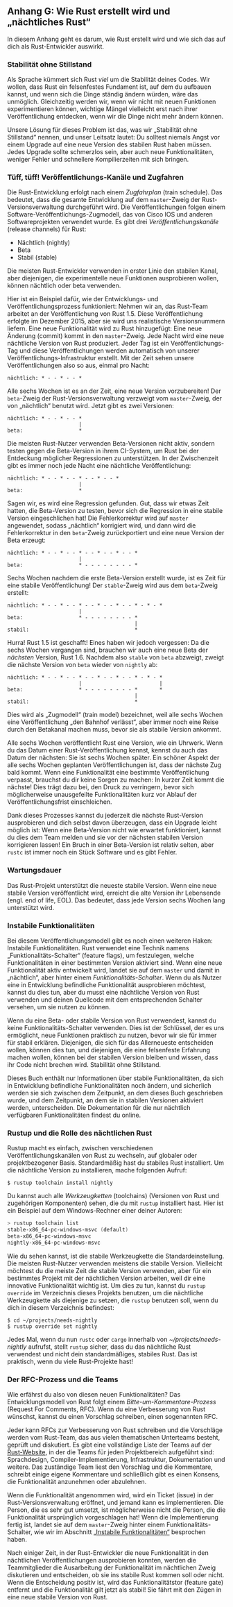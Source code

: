 ## Anhang G: Wie Rust erstellt wird und „nächtliches Rust“

In diesem Anhang geht es darum, wie Rust erstellt wird und wie sich das auf
dich als Rust-Entwickler auswirkt.

### Stabilität ohne Stillstand

Als Sprache kümmert sich Rust _viel_ um die Stabilität deines Codes. Wir
wollen, dass Rust ein felsenfestes Fundament ist, auf dem du aufbauen kannst,
und wenn sich die Dinge ständig ändern würden, wäre das unmöglich. Gleichzeitig
werden wir, wenn wir nicht mit neuen Funktionen experimentieren können,
wichtige Mängel vielleicht erst nach ihrer Veröffentlichung entdecken, wenn wir
die Dinge nicht mehr ändern können.

Unsere Lösung für dieses Problem ist das, was wir „Stabilität ohne Stillstand“
nennen, und unser Leitsatz lautet: Du solltest niemals Angst vor einem Upgrade
auf eine neue Version des stabilen Rust haben müssen. Jedes Upgrade sollte
schmerzlos sein, aber auch neue Funktionalitäten, weniger Fehler und schnellere
Kompilierzeiten mit sich bringen.

### Tüff, tüff! Veröffentlichungs-Kanäle und Zugfahren

Die Rust-Entwicklung erfolgt nach einem _Zugfahrplan_ (train schedule). Das
bedeutet, dass die gesamte Entwicklung auf dem `master`-Zweig der
Rust-Versionsverwaltung durchgeführt wird. Die Veröffentlichungen folgen einem
Software-Veröffentlichungs-Zugmodell, das von Cisco IOS und anderen
Softwareprojekten verwendet wurde. Es gibt drei _Veröffentlichungskanäle_
(release channels) für Rust:

- Nächtlich (nightly)
- Beta
- Stabil (stable)

Die meisten Rust-Entwickler verwenden in erster Linie den stabilen Kanal, aber
diejenigen, die experimentelle neue Funktionen ausprobieren wollen, können
nächtlich oder beta verwenden.
 
Hier ist ein Beispiel dafür, wie der Entwicklungs- und Veröffentlichungsprozess
funktioniert: Nehmen wir an, das Rust-Team arbeitet an der Veröffentlichung von
Rust 1.5. Diese Veröffentlichung erfolgte im Dezember 2015, aber sie wird uns
realistische Versionsnummern liefern. Eine neue Funktionalität wird zu Rust
hinzugefügt: Eine neue Änderung (commit) kommt in den `master`-Zweig. Jede
Nacht wird eine neue nächtliche Version von Rust produziert. Jeder Tag ist ein
Veröffentlichungs-Tag und diese Veröffentlichungen werden automatisch von
unserer Veröffentlichungs-Infrastruktur erstellt. Mit der Zeit sehen unsere
Veröffentlichungen also so aus, einmal pro Nacht:

```text
nächtlich: * - - * - - *
```

Alle sechs Wochen ist es an der Zeit, eine neue Version vorzubereiten! Der
`beta`-Zweig der Rust-Versionsverwaltung verzweigt vom `master`-Zweig, der von
„nächtlich“ benutzt wird. Jetzt gibt es zwei Versionen:

```text
nächtlich: * - - * - - *
                       |
beta:                  *
```

Die meisten Rust-Nutzer verwenden Beta-Versionen nicht aktiv, sondern testen
gegen die Beta-Version in ihrem CI-System, um Rust bei der Entdeckung möglicher
Regressionen zu unterstützen. In der Zwischenzeit gibt es immer noch jede Nacht
eine nächtliche Veröffentlichung:

```text
nächtlich: * - - * - - * - - * - - *
                       |
beta:                  *
```

Sagen wir, es wird eine Regression gefunden. Gut, dass wir etwas Zeit hatten,
die Beta-Version zu testen, bevor sich die Regression in eine stabile Version
eingeschlichen hat! Die Fehlerkorrektur wird auf `master` angewendet, sodass
„nächtlich“ korrigiert wird, und dann wird die Fehlerkorrektur in den
`beta`-Zweig zurückportiert und eine neue Version der Beta erzeugt:

```text
nächtlich: * - - * - - * - - * - - * - - *
                       |
beta:                  * - - - - - - - - *
```

Sechs Wochen nachdem die erste Beta-Version erstellt wurde, ist es Zeit für
eine stabile Veröffentlichung! Der `stable`-Zweig wird aus dem `beta`-Zweig
erstellt:

```text
nächtlich: * - - * - - * - - * - - * - - * - * - *
                       |
beta:                  * - - - - - - - - *
                                         |
stabil:                                  *
```

Hurra! Rust 1.5 ist geschafft! Eines haben wir jedoch vergessen: Da die sechs
Wochen vergangen sind, brauchen wir auch eine neue Beta der _nächsten_ Version,
Rust 1.6. Nachdem also `stable` von `beta` abzweigt, zweigt die nächste Version
von `beta` wieder von `nightly` ab:

```text
nächtlich: * - - * - - * - - * - - * - - * - * - *
                       |                         |
beta:                  * - - - - - - - - *       *
                                         |
stabil:                                  *
```

Dies wird als „Zugmodell“ (train model) bezeichnet, weil alle sechs Wochen eine
Veröffentlichung „den Bahnhof verlässt“, aber immer noch eine Reise durch den
Betakanal machen muss, bevor sie als stabile Version ankommt.

Alle sechs Wochen veröffentlicht Rust eine Version, wie ein Uhrwerk. Wenn du
das Datum einer Rust-Veröffentlichung kennst, kennst du auch das Datum der
nächsten: Sie ist sechs Wochen später. Ein schöner Aspekt der alle sechs Wochen
geplanten Veröffentlichungen ist, dass der nächste Zug bald kommt. Wenn eine
Funktionalität eine bestimmte Veröffentlichung verpasst, brauchst du dir keine
Sorgen zu machen: In kurzer Zeit kommt die nächste! Dies trägt dazu bei, den
Druck zu verringern, bevor sich möglicherweise unausgefeilte Funktionalitäten
kurz vor Ablauf der Veröffentlichungsfrist einschleichen.

Dank dieses Prozesses kannst du jederzeit die nächste Rust-Version ausprobieren
und dich selbst davon überzeugen, dass ein Upgrade leicht möglich ist: Wenn
eine Beta-Version nicht wie erwartet funktioniert, kannst du dies dem Team
melden und sie vor der nächsten stabilen Version korrigieren lassen! Ein Bruch
in einer Beta-Version ist relativ selten, aber `rustc` ist immer noch ein Stück
Software und es gibt Fehler.

### Wartungsdauer

Das Rust-Projekt unterstützt die neueste stabile Version. Wenn eine neue
stabile Version veröffentlicht wird, erreicht die alte Version ihr
Lebensende (engl. end of life, EOL). Das bedeutet, dass jede Version
sechs Wochen lang unterstützt wird.

### Instabile Funktionalitäten

Bei diesem Veröffentlichungsmodell gibt es noch einen weiteren Haken: Instabile
Funktionalitäten. Rust verwendet eine Technik namens „Funktionalitäts-Schalter“
(feature flags), um festzulegen, welche Funktionalitäten in einer bestimmten
Version aktiviert sind. Wenn eine neue Funktionalität aktiv entwickelt wird,
landet sie auf dem `master` und damit in „nächtlich“, aber hinter einem
_Funktionalitäts-Schalter_. Wenn du als Nutzer eine in Entwicklung befindliche
Funktionalität ausprobieren möchtest, kannst du dies tun, aber du musst eine
nächtliche Version von Rust verwenden und deinen Quellcode mit dem
entsprechenden Schalter versehen, um sie nutzen zu können.

Wenn du eine Beta- oder stabile Version von Rust verwendest, kannst du keine
Funktionalitäts-Schalter verwenden. Dies ist der Schlüssel, der es uns
ermöglicht, neue Funktionen praktisch zu nutzen, bevor wir sie für immer für
stabil erklären. Diejenigen, die sich für das Allerneueste entscheiden wollen,
können dies tun, und diejenigen, die eine felsenfeste Erfahrung machen wollen,
können bei der stabilen Version bleiben und wissen, dass ihr Code nicht brechen
wird. Stabilität ohne Stillstand.

Dieses Buch enthält nur Informationen über stabile Funktionalitäten, da sich in
Entwicklung befindliche Funktionalitäten noch ändern, und sicherlich werden sie
sich zwischen dem Zeitpunkt, an dem dieses Buch geschrieben wurde, und dem
Zeitpunkt, an dem sie in stabilen Versionen aktiviert werden, unterscheiden.
Die Dokumentation für die nur nächtlich verfügbaren Funktionalitäten findest du
online.

### Rustup und die Rolle des nächtlichen Rust

Rustup macht es einfach, zwischen verschiedenen Veröffentlichungskanälen von
Rust zu wechseln, auf globaler oder projektbezogener Basis. Standardmäßig hast
du stabiles Rust installiert. Um die nächtliche Version zu installieren, mache
folgenden Aufruf:

```console
$ rustup toolchain install nightly
```

Du kannst auch alle _Werkzeugketten_ (toolchains) (Versionen von Rust und
zugehörigen Komponenten) sehen, die du mit `rustup` installiert hast. Hier ist
ein Beispiel auf dem Windows-Rechner einer deiner Autoren:

```powershell
> rustup toolchain list
stable-x86_64-pc-windows-msvc (default)
beta-x86_64-pc-windows-msvc
nightly-x86_64-pc-windows-msvc
```

Wie du sehen kannst, ist die stabile Werkzeugkette die Standardeinstellung. Die
meisten Rust-Nutzer verwenden meistens die stabile Version. Vielleicht möchtest
du die meiste Zeit die stabile Version verwenden, aber für ein bestimmtes
Projekt mit der nächtlichen Version arbeiten, weil dir eine innovative
Funktionalität wichtig ist. Um dies zu tun, kannst du `rustup override` im
Verzeichnis dieses Projekts benutzen, um die nächtliche Werkzeugkette als
diejenige zu setzen, die `rustup` benutzen soll, wenn du dich in diesem
Verzeichnis befindest:

```console
$ cd ~/projects/needs-nightly
$ rustup override set nightly
```

Jedes Mal, wenn du nun `rustc` oder `cargo` innerhalb von
_~/projects/needs-nightly_ aufrufst, stellt `rustup` sicher, dass du das
nächtliche Rust verwendest und nicht dein standardmäßiges, stabiles Rust. Das
ist praktisch, wenn du viele Rust-Projekte hast!

### Der RFC-Prozess und die Teams

Wie erfährst du also von diesen neuen Funktionalitäten? Das Entwicklungsmodell
von Rust folgt einem _Bitte-um-Kommentare-Prozess_ (Request For Comments, RFC). 
Wenn du eine Verbesserung von Rust wünschst, kannst du einen Vorschlag
schreiben, einen sogenannten RFC.

Jeder kann RFCs zur Verbesserung von Rust schreiben und die Vorschläge werden
vom Rust-Team, das aus vielen thematischen Unterteams besteht, geprüft und
diskutiert. Es gibt eine vollständige Liste der Teams auf der
[Rust-Website][rust-website], in der die Teams für jeden Projektbereich
aufgeführt sind: Sprachdesign, Compiler-Implementierung, Infrastruktur,
Dokumentation und weitere. Das zuständige Team liest den Vorschlag und die
Kommentare, schreibt einige eigene Kommentare und schließlich gibt es einen
Konsens, die Funktionalität anzunehmen oder abzulehnen.

Wenn die Funktionalität angenommen wird, wird ein Ticket (issue) in der
Rust-Versionsverwaltung eröffnet, und jemand kann es implementieren. Die
Person, die es sehr gut umsetzt, ist möglicherweise nicht die Person, die die
Funktionalität ursprünglich vorgeschlagen hat! Wenn die Implementierung fertig
ist, landet sie auf dem `master`-Zweig hinter einem Funktionalitäts-Schalter,
wie wir im Abschnitt [„Instabile
Funktionalitäten“](#instabile-funktionalitäten) besprochen haben.

Nach einiger Zeit, in der Rust-Entwickler die neue Funktionalität in den
nächtlichen Veröffentlichungen ausprobieren konnten, werden die Teammitglieder
die Ausarbeitung der Funktionalität im nächtlichen Zweig diskutieren und
entscheiden, ob sie ins stabile Rust kommen soll oder nicht. Wenn die
Entscheidung positiv ist, wird das Funktionalitätstor (feature gate) entfernt
und die Funktionalität gilt jetzt als stabil! Sie fährt mit den Zügen in eine
neue stabile Version von Rust.

[rust-website]: https://www.rust-lang.org/governance
